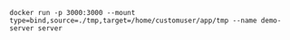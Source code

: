 ```docker run -p 3000:3000 --mount type=bind,source=./tmp,target=/home/customuser/app/tmp --name demo-server server```
